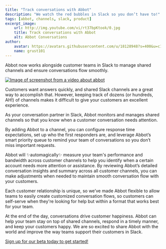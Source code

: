 ```yaml
---
title: "Track conversations with Abbot"
description: "We watch the red bubbles in Slack so you don’t have to!"
tags: [abbot, channels, slack, product]
excerpt_image:
    url: http://img.youtube.com/vi/rt37bpKtook/0.jpg
    title: Track conversations with Abbot
    alt: Abbot Conversations
author:
    avatar: https://avatars.githubusercontent.com/u/18128948?s=400&u=c1e2800aa069189445ce05e50376ad53aa06a793&v=4
    name: grust101
---
```


Abbot now works alongside customer teams in Slack to manage shared channels and ensure conversations flow smoothly.

[![Image of screenshot from a video about abbot](https://user-images.githubusercontent.com/18128948/161315857-562a8b69-e691-4f12-bc4a-c8d2f0e80c15.png)](http://www.youtube.com/watch?v=rt37bpKtook "Meet Abbot")

Customers want answers quickly, and shared Slack channels are a great way to accomplish that. However, keeping track of dozens (or hundreds, AH!) of channels makes it difficult to give your customers an excellent experience. 

As your conversation partner in Slack, Abbot monitors and manages shared channels so that you know when a customer conversation needs attention. 

By adding Abbot to a channel, you can configure response time expectations, set up who the first responders are, and leverage Abbot’s smart priority queue to remind your team of conversations so you don’t miss important requests. 

Abbot will ✨automagically✨ measure your team's performance and bandwidth across customer channels to help you identify when a certain account needs more attention or assistance. By reviewing Abbot’s detailed conversation insights and summary across all customer channels, you can make adjustments when needed to maintain smooth conversation flow with your customers.

Each customer relationship is unique, so we’ve made Abbot flexible to allow teams to easily create customized conversation flows, so customers can self-serve when they're looking for help but within a format that works best for your team.

At the end of the day, conversations drive customer happiness. Abbot can help your team stay on top of shared channels, respond in a timely manner, and keep your customers happy. We are so excited to share Abbot with the world and improve the way teams support their customers in Slack. 

[Sign up for our beta today to get started!](https://conversations.ab.bot/)
